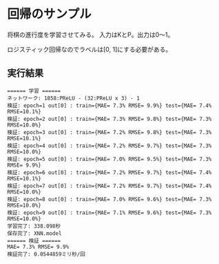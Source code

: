 回帰のサンプル
==============

将棋の進行度を学習させてみる。
入力はKとP。出力は0～1。

ロジスティック回帰なのでラベルは[0, 1]にする必要がある。



実行結果
--------

	====== 学習 ======
	ネットワーク: 1858:PReLU - (32:PReLU x 3) - 1
	検証: epoch=1 out[0] : train={MAE= 7.3% RMSE= 9.9%} test={MAE= 7.4% RMSE=10.1%}
	検証: epoch=2 out[0] : train={MAE= 7.3% RMSE= 9.8%} test={MAE= 7.3% RMSE=10.0%}
	検証: epoch=3 out[0] : train={MAE= 7.2% RMSE= 9.8%} test={MAE= 7.3% RMSE=10.1%}
	検証: epoch=4 out[0] : train={MAE= 7.2% RMSE= 9.7%} test={MAE= 7.3% RMSE=10.0%}
	検証: epoch=5 out[0] : train={MAE= 7.0% RMSE= 9.5%} test={MAE= 7.3% RMSE= 9.9%}
	検証: epoch=6 out[0] : train={MAE= 7.2% RMSE= 9.7%} test={MAE= 7.4% RMSE=10.1%}
	検証: epoch=7 out[0] : train={MAE= 7.2% RMSE= 9.7%} test={MAE= 7.4% RMSE=10.0%}
	検証: epoch=8 out[0] : train={MAE= 7.0% RMSE= 9.6%} test={MAE= 7.3% RMSE=10.0%}
	検証: epoch=9 out[0] : train={MAE= 7.1% RMSE= 9.6%} test={MAE= 7.3% RMSE=10.0%}
	学習完了: 338.098秒
	保存完了: XNN.model
	====== 検証 ======
	MAE= 7.3% RMSE= 9.9%
	検証完了: 0.0544859ミリ秒/回
